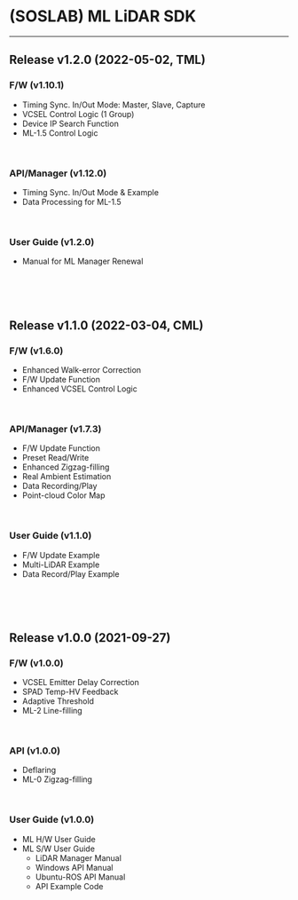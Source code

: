 # (SOSLAB) ML LiDAR SDK
---

## Release v1.2.0 (2022-05-02, TML) 

### F/W (v1.10.1)
- Timing Sync. In/Out Mode: Master, Slave, Capture
- VCSEL Control Logic (1 Group)
- Device IP Search Function
- ML-1.5 Control Logic 
<br/>

### API/Manager (v1.12.0)
- Timing Sync. In/Out Mode & Example 
- Data Processing for ML-1.5 
<br/>

### User Guide (v1.2.0)
- Manual for ML Manager Renewal
<br/>
<br/>
<br/>

## Release v1.1.0 (2022-03-04, CML) 

### F/W (v1.6.0)
- Enhanced Walk-error Correction
- F/W Update Function
- Enhanced VCSEL Control Logic
<br/>

### API/Manager (v1.7.3)
- F/W Update Function
- Preset Read/Write 
- Enhanced Zigzag-filling
- Real Ambient Estimation
- Data Recording/Play
- Point-cloud Color Map
<br/>

### User Guide (v1.1.0)
- F/W Update Example
- Multi-LiDAR Example
- Data Record/Play Example
<br/>
<br/>
<br/>

## Release v1.0.0 (2021-09-27)

### F/W (v1.0.0)
- VCSEL Emitter Delay Correction
- SPAD Temp-HV Feedback
- Adaptive Threshold
- ML-2 Line-filling
<br/>

### API (v1.0.0)
- Deflaring
- ML-0 Zigzag-filling
<br/>

### User Guide (v1.0.0)
- ML H/W User Guide
- ML S/W User Guide
	- LiDAR Manager Manual
	- Windows API Manual
	- Ubuntu-ROS API Manual
	- API Example Code 
<br/>
